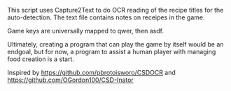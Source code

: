 This script uses Capture2Text to do OCR reading of the recipe titles for the auto-detection. The text file contains notes on receipes in the game.

Game keys are universally mapped to qwer, then asdf.

Ultimately, creating a program that can play the game by itself would be an endgoal, but for now, a program to assist a human player with managing food creation is a start.

Inspired by https://github.com/pbrotoisworo/CSDOCR and https://github.com/OGordon100/CSD-Inator
